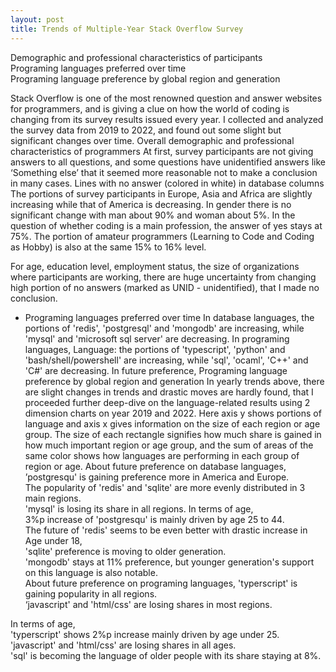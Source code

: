 ```yaml
---
layout: post
title: Trends of Multiple-Year Stack Overflow Survey
---
```


Demographic and professional characteristics of participants  
Programing languages preferred over time  
Programing language preference by global region and generation

Stack Overflow is one of the most renowned question and answer websites for programmers, and is giving a clue on how the world of coding is changing from its survey results issued every year. I collected and analyzed the survey data from 2019 to 2022, and  found out some slight but significant changes over time.
Overall demographic and professional characteristics of programmers
At first, survey participants are not giving answers to all questions, and some questions have unidentified answers like ‘Something else’ that it seemed more reasonable not to make a conclusion in many cases.
Lines with no answer (colored in white) in database columns
The portions of survey participants in Europe, Asia and Africa are slightly increasing while that of America is decreasing.
In gender there is no significant change with man about 90% and woman about 5%.
In the question of whether coding is a main profession, the answer of yes stays at 75%. The portion of amateur programmers (Learning to Code and Coding as Hobby) is also at the same 15% to 16% level.

For age, education level, employment status, the size of organizations where participants are working, there are huge uncertainty from changing high portion of no answers (marked as UNID - unidentified), that I made no conclusion.
- Programing languages preferred over time
In database languages, the portions of 'redis', 'postgresql' and 'mongodb' are increasing, while 'mysql' and 'microsoft sql server' are decreasing. 
In programing languages, Language: the portions of 'typescript', 'python' and 'bash/shell/powershell'  are increasing, while 'sql', 'ocaml', 'C++' and 'C#' are  decreasing.  In future preference,
Programing language preference by global region and generation
In yearly trends above, there are slight changes in trends and drastic moves are hardly found, that I proceeded further deep-dive on the language-related results using 2 dimension charts on year 2019 and 2022.
Here axis y shows portions of language and  axis x gives information on the size of each region or age group. The size of each rectangle signifies how much share is gained in how much important region or age group, and the sum of areas of the same color shows how languages are performing in each group of region or age.
About future preference on database languages, 
’postgresqu' is gaining preference more in America and Europe.   
The popularity of 'redis' and 'sqlite' are more evenly distributed in 3 main regions.     
'mysql' is losing its share in all regions.
In terms of age,    
3%p increase of 'postgresqu' is mainly driven by age 25 to 44.    
The future of 'redis' seems to be even better with drastic increase in Age under 18,     
'sqlite' preference is moving to older generation.    
'mongodb' stays at 11% preference, but younger generation's support on this language is also notable.  
About future preference on programing languages, 
'typerscript' is gaining popularity in all regions.    
‘javascript' and 'html/css' are losing shares in most regions. 

In terms of age,    
'typerscript' shows 2%p increase mainly driven by age under 25.   
'javascript' and 'html/css' are losing shares in all ages.  
'sql' is becoming the language of older people with its share staying at 8%.